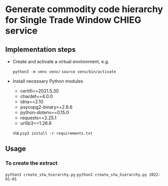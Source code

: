 # Generate commodity code hierarchy for Single Trade Window CHIEG service

## Implementation steps

- Create and activate a virtual environment, e.g.

  `python3 -m venv venv/`
  `source venv/bin/activate`

- Install necessary Python modules 

  - certifi==2021.5.30
  - chardet==4.0.0
  - idna==2.10
  - psycopg2-binary==2.8.6
  - python-dotenv==0.15.0
  - requests==2.25.1
  - urllib3==1.26.6

  via `pip3 install -r requirements.txt`

## Usage

### To create the extract
`python3 create_stw_hierarchy.py`
`python3 create_stw_hierarchy.py 2022-01-01`

